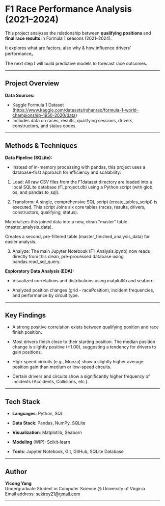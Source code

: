 # F1 Race Performance Analysis (2021–2024)

This project analyzes the relationship between **qualifying positions** and **final race results** in Formula 1 seasons (2021–2024).  

It explores what are factors, also why & how influence drivers' performance。

The next step I will build predictive models to forecast race outcomes.

---

## Project Overview

**Data Sources:**  
- Kaggle Formula 1 Dataset (https://www.kaggle.com/datasets/rohanrao/formula-1-world-championship-1950-2020/data)
- Includes data on races, results, qualifying sessions, drivers, constructors, and status codes.

---

## Methods & Techniques

**Data Pipeline (SQLite):**

- Instead of in-memory processing with pandas, this project uses a database-first approach for efficiency and scalability:

1. Load: All raw CSV files from the F1dataset directory are loaded into a local SQLite database (f1_project.db) using a Python script (with glob, os, and pandas.to_sql).

2. Transform: A single, comprehensive SQL script (create_tables_script) is executed. This script Joins six core tables (races, results, drivers, constructors, qualifying, status).

Materializes this joined data into a new, clean "master" table (master_analysis_data).

Creates a second, pre-filtered table (master_finished_analysis_data) for easier analysis.

3. Analyze: The main Jupyter Notebook (F1_Analysis.ipynb) now reads directly from this clean, pre-processed database using pandas.read_sql_query.

**Exploratory Data Analysis (EDA):**

- Visualized correlations and distributions using matplotlib and seaborn.

- Analyzed position changes (grid - racePosition), incident frequencies, and performance by circuit type.

---

## Key Findings

- A strong positive correlation exists between qualifying position and race finish position.

- Most drivers finish close to their starting position. The median position change is slightly positive (+1.00), suggesting a tendency for drivers to gain positions.

- High-speed circuits (e.g., Monza) show a slightly higher average position gain than medium or low-speed circuits.

- Certain drivers and circuits show a significantly higher frequency of incidents (Accidents, Collisions, etc.).

---

## Tech Stack

- **Languages**: Python, SQL

- **Data Stack**: Pandas, NumPy, SQLite

- **Visualization**: Matplotlib, Seaborn

- **Modeling** (WIP): Scikit-learn

- **Tools**: Jupyter Notebook, Git, GitHub, SQLite Database

---

## Author

**Yicong Yang**  
Undergraduate Student in Computer Science @ University of Virginia  
Email address: sekiroy21@gmail.com

---
